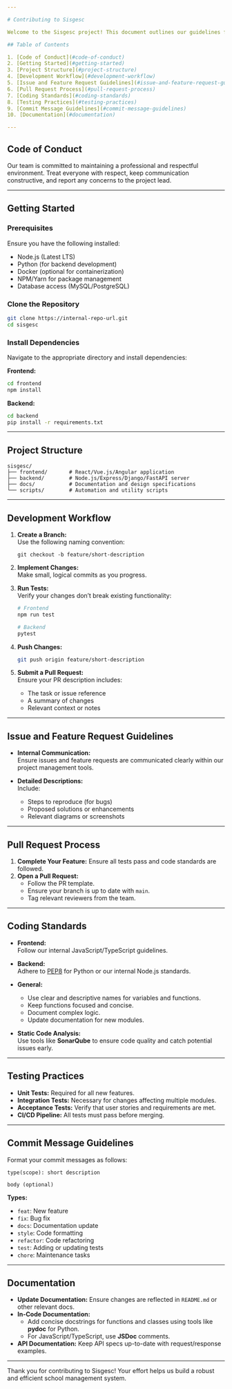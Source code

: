 ```yaml
---

# Contributing to Sisgesc

Welcome to the Sisgesc project! This document outlines our guidelines for internal collaboration. Please review it to ensure smooth development and consistency across our codebase.

## Table of Contents

1. [Code of Conduct](#code-of-conduct)
2. [Getting Started](#getting-started)
3. [Project Structure](#project-structure)
4. [Development Workflow](#development-workflow)
5. [Issue and Feature Request Guidelines](#issue-and-feature-request-guidelines)
6. [Pull Request Process](#pull-request-process)
7. [Coding Standards](#coding-standards)
8. [Testing Practices](#testing-practices)
9. [Commit Message Guidelines](#commit-message-guidelines)
10. [Documentation](#documentation)

---
```


## Code of Conduct

Our team is committed to maintaining a professional and respectful environment. Treat everyone with respect, keep communication constructive, and report any concerns to the project lead.

---

## Getting Started

### Prerequisites

Ensure you have the following installed:

- Node.js (Latest LTS)
- Python (for backend development)
- Docker (optional for containerization)
- NPM/Yarn for package management
- Database access (MySQL/PostgreSQL)

### Clone the Repository

```bash
git clone https://internal-repo-url.git
cd sisgesc
```

### Install Dependencies

Navigate to the appropriate directory and install dependencies:

**Frontend:**
```bash
cd frontend
npm install
```

**Backend:**
```bash
cd backend
pip install -r requirements.txt
```

---

## Project Structure

```
sisgesc/
├── frontend/       # React/Vue.js/Angular application
├── backend/        # Node.js/Express/Django/FastAPI server
├── docs/           # Documentation and design specifications
└── scripts/        # Automation and utility scripts
```

---

## Development Workflow

1. **Create a Branch:**  
   Use the following naming convention:
   ```
   git checkout -b feature/short-description
   ```

2. **Implement Changes:**  
   Make small, logical commits as you progress.

3. **Run Tests:**  
   Verify your changes don’t break existing functionality:
   ```bash
   # Frontend
   npm run test

   # Backend
   pytest
   ```

4. **Push Changes:**  
   ```bash
   git push origin feature/short-description
   ```

5. **Submit a Pull Request:**  
   Ensure your PR description includes:
   - The task or issue reference
   - A summary of changes
   - Relevant context or notes

---

## Issue and Feature Request Guidelines

- **Internal Communication:**  
  Ensure issues and feature requests are communicated clearly within our project management tools.

- **Detailed Descriptions:**  
  Include:
  - Steps to reproduce (for bugs)
  - Proposed solutions or enhancements
  - Relevant diagrams or screenshots

---

## Pull Request Process

1. **Complete Your Feature:** Ensure all tests pass and code standards are followed.
2. **Open a Pull Request:**  
   - Follow the PR template.
   - Ensure your branch is up to date with `main`.
   - Tag relevant reviewers from the team.

---

## Coding Standards

- **Frontend:**  
  Follow our internal JavaScript/TypeScript guidelines.

- **Backend:**  
  Adhere to [PEP8](https://www.python.org/dev/peps/pep-0008/) for Python or our internal Node.js standards.

- **General:**  
  - Use clear and descriptive names for variables and functions.
  - Keep functions focused and concise.
  - Document complex logic.
  - Update documentation for new modules.
  
- **Static Code Analysis:**  
  Use tools like **SonarQube** to ensure code quality and catch potential issues early.

---

## Testing Practices

- **Unit Tests:** Required for all new features.
- **Integration Tests:** Necessary for changes affecting multiple modules.
- **Acceptance Tests:** Verify that user stories and requirements are met.
- **CI/CD Pipeline:** All tests must pass before merging.

---

## Commit Message Guidelines

Format your commit messages as follows:

```
type(scope): short description

body (optional)
```

**Types:**  
- `feat`: New feature  
- `fix`: Bug fix  
- `docs`: Documentation update  
- `style`: Code formatting  
- `refactor`: Code refactoring  
- `test`: Adding or updating tests  
- `chore`: Maintenance tasks  

---

## Documentation

- **Update Documentation:** Ensure changes are reflected in `README.md` or other relevant docs.
- **In-Code Documentation:**  
  - Add concise docstrings for functions and classes using tools like **pydoc** for Python.
  - For JavaScript/TypeScript, use **JSDoc** comments.
- **API Documentation:** Keep API specs up-to-date with request/response examples.

---

Thank you for contributing to Sisgesc! Your effort helps us build a robust and efficient school management system.

